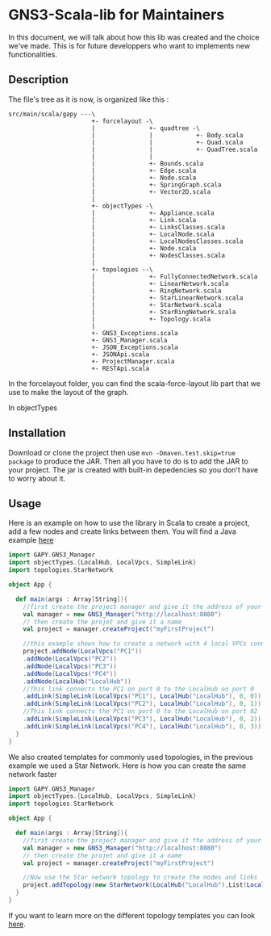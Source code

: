 # GNS3-Scala-lib for Maintainers

In this document, we will talk about how this lib was created and the choice we've made. This is for future developpers who want to implements new functionalities.

## Description

The file's tree as it is now, is organized like this :
```
src/main/scala/gapy ---\
                       +- forcelayout -\
                       |               +- quadtree -\
                       |               |            +- Body.scala
                       |               |            +- Quad.scala
                       |               |            +- QuadTree.scala
                       |               |
                       |               +- Bounds.scala
                       |               +- Edge.scala
                       |               +- Node.scala
                       |               +- SpringGraph.scala
                       |               +- Vector2D.scala
                       |
                       +- objectTypes -\
                       |               +- Appliance.scala
                       |               +- Link.scala
                       |               +- LinksClasses.scala
                       |               +- LocalNode.scala
                       |               +- LocalNodesClasses.scala
                       |               +- Node.scala
                       |               +- NodesClasses.scala
                       |
                       +- topologies --\
                       |               +- FullyConnectedNetwork.scala
                       |               +- LinearNetwork.scala
                       |               +- RingNetwork.scala
                       |               +- StarLinearNetwork.scala
                       |               +- StarNetwork.scala
                       |               +- StarRingNetwork.scala
                       |               +- Topology.scala
                       |
                       +- GNS3_Exceptions.scala
                       +- GNS3_Manager.scala
                       +- JSON_Exceptions.scala
                       +- JSONApi.scala
                       +- ProjectManager.scala
                       +- RESTApi.scala
```

In the forcelayout folder, you can find the scala-force-layout lib part that we use to make the layout of the graph.

In objectTypes

## Installation

Download or clone the project then use `mvn -Dmaven.test.skip=true package` to produce the JAR. Then all you have to do is to add the JAR to your project. The jar is created with built-in depedencies so you don't have to worry about it.

## Usage

Here is an example on how to use the library in Scala to create a project, add a few nodes and create links between them.
You will find a Java example [here](https://github.com/PierreMear/GNS3-Scala-lib/blob/master/java-example.md)

```scala
import GAPY.GNS3_Manager
import objectTypes.{LocalHub, LocalVpcs, SimpleLink}
import topologies.StarNetwork

object App {

  def main(args : Array[String]){
    //first create the project manager and give it the address of your GNS3 server
    val manager = new GNS3_Manager("http://localhost:8080")
    // then create the projet and give it a name
    val project = manager.createProject("myFirstProject")

    //this example shows how to create a network with 4 local VPCs connected to a local hub
    project.addNode(LocalVpcs("PC1"))
    .addNode(LocalVpcs("PC2"))
    .addNode(LocalVpcs("PC3"))
    .addNode(LocalVpcs("PC4"))
    .addNode(LocalHub("LocalHub"))
    //This link connects the PC1 on port 0 to the LocalHub on port 0
    .addLink(SimpleLink(LocalVpcs("PC1"), LocalHub("LocalHub"), 0, 0))
    .addLink(SimpleLink(LocalVpcs("PC2"), LocalHub("LocalHub"), 0, 1))
    //This link connects the PC1 on port 0 to the LocalHub on port 02
    .addLink(SimpleLink(LocalVpcs("PC3"), LocalHub("LocalHub"), 0, 2))
    .addLink(SimpleLink(LocalVpcs("PC4"), LocalHub("LocalHub"), 0, 3))
  }
}
```

We also created templates for commonly used topologies, in the previous example we used a Star Network. Here is how you can create the same network faster

```scala
import GAPY.GNS3_Manager
import objectTypes.{LocalHub, LocalVpcs, SimpleLink}
import topologies.StarNetwork

object App {

  def main(args : Array[String]){
    //first create the project manager and give it the address of your GNS3 server
    val manager = new GNS3_Manager("http://localhost:8080")
    // then create the projet and give it a name
    val project = manager.createProject("myFirstProject")

    //Now use the Star network topology to create the nodes and links
    project.addTopology(new StarNetwork(LocalHub("LocalHub"),List(LocalVpcs("PC1"),LocalVpcs("PC2"),LocalVpcs("PC3"),LocalVpcs("PC4"))))
  }
}
```

If you want to learn more on the different topology templates you can look [here](https://github.com/PierreMear/GNS3-Scala-lib/blob/master/topologies-scala.md).
